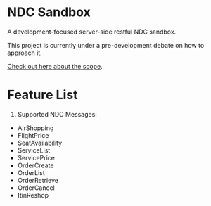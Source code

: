 # NDC Sandbox
A development-focused server-side restful NDC sandbox.

This project is currently under a pre-development debate on how to approach it.

[Check out here about the scope](https://github.com/open-ndc/ndc-sandbox/wiki).

# Feature List

1. Supported NDC Messages:
  - AirShopping
  - FlightPrice
  - SeatAvailability
  - ServiceList
  - ServicePrice
  - OrderCreate
  - OrderList
  - OrderRetrieve
  - OrderCancel
  - ItinReshop

